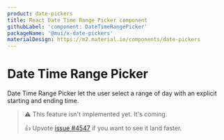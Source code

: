 ```yaml
---
product: date-pickers
title: React Date Time Range Picker component
githubLabel: 'component: DateTimeRangePicker'
packageName: '@mui/x-date-pickers'
materialDesign: https://m2.material.io/components/date-pickers
---
```


# Date Time Range Picker [<span class="plan-pro"></span>](/x/introduction/licensing/#pro-plan)

<p class="description">Date Time Range Picker let the user select a range of day with an explicit starting and ending time.</p>

> ⚠️ This feature isn't implemented yet. It's coming.
>
> 👍 Upvote [issue #4547](https://github.com/mui/mui-x/issues/4547) if you want to see it land faster.
